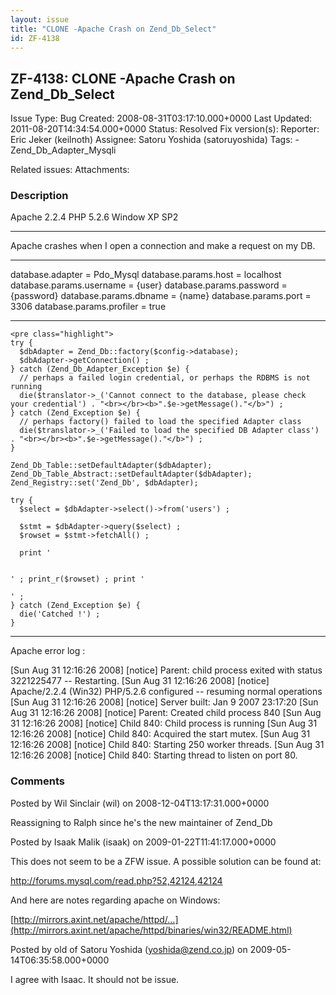 ```yaml
---
layout: issue
title: "CLONE -Apache Crash on Zend_Db_Select"
id: ZF-4138
---
```


ZF-4138: CLONE -Apache Crash on Zend\_Db\_Select
------------------------------------------------

 Issue Type: Bug Created: 2008-08-31T03:17:10.000+0000 Last Updated: 2011-08-20T14:34:54.000+0000 Status: Resolved Fix version(s): 
 Reporter:  Eric Jeker (keilnoth)  Assignee:  Satoru Yoshida (satoruyoshida)  Tags: - Zend\_Db\_Adapter\_Mysqli
 
 Related issues: 
 Attachments: 
### Description

Apache 2.2.4 PHP 5.2.6 Window XP SP2

- - - - - -

Apache crashes when I open a connection and make a request on my DB.

- - - - - -

database.adapter = Pdo\_Mysql database.params.host = localhost database.params.username = {user} database.params.password = {password} database.params.dbname = {name} database.params.port = 3306 database.params.profiler = true

- - - - - -


    <pre class="highlight"> 
    try { 
      $dbAdapter = Zend_Db::factory($config->database); 
      $dbAdapter->getConnection() ; 
    } catch (Zend_Db_Adapter_Exception $e) { 
      // perhaps a failed login credential, or perhaps the RDBMS is not running
      die($translator->_('Cannot connect to the database, please check your credential') . "<br></br><b>".$e->getMessage()."</b>") ;
    } catch (Zend_Exception $e) {
      // perhaps factory() failed to load the specified Adapter class
      die($translator->_('Failed to load the specified DB Adapter class') . "<br></br><b>".$e->getMessage()."</b>") ;
    }
    
    Zend_Db_Table::setDefaultAdapter($dbAdapter);
    Zend_Db_Table_Abstract::setDefaultAdapter($dbAdapter);
    Zend_Registry::set('Zend_Db', $dbAdapter);
    
    try {
      $select = $dbAdapter->select()->from('users') ;
    
      $stmt = $dbAdapter->query($select) ;
      $rowset = $stmt->fetchAll() ;
    
      print '


    ' ; print_r($rowset) ; print '

    ' ;
    } catch (Zend_Exception $e) {
      die('Catched !') ;
    }

- - - - - -

Apache error log :

[Sun Aug 31 12:16:26 2008] [notice] Parent: child process exited with status 3221225477 -- Restarting. [Sun Aug 31 12:16:26 2008] [notice] Apache/2.2.4 (Win32) PHP/5.2.6 configured -- resuming normal operations [Sun Aug 31 12:16:26 2008] [notice] Server built: Jan 9 2007 23:17:20 [Sun Aug 31 12:16:26 2008] [notice] Parent: Created child process 840 [Sun Aug 31 12:16:26 2008] [notice] Child 840: Child process is running [Sun Aug 31 12:16:26 2008] [notice] Child 840: Acquired the start mutex. [Sun Aug 31 12:16:26 2008] [notice] Child 840: Starting 250 worker threads. [Sun Aug 31 12:16:26 2008] [notice] Child 840: Starting thread to listen on port 80.

 

 

### Comments

Posted by Wil Sinclair (wil) on 2008-12-04T13:17:31.000+0000

Reassigning to Ralph since he's the new maintainer of Zend\_Db

 

 

Posted by Isaak Malik (isaak) on 2009-01-22T11:41:17.000+0000

This does not seem to be a ZFW issue. A possible solution can be found at:

<http://forums.mysql.com/read.php?52,42124,42124>

And here are notes regarding apache on Windows:

[http://mirrors.axint.net/apache/httpd/…](http://mirrors.axint.net/apache/httpd/binaries/win32/README.html)

 

 

Posted by old of Satoru Yoshida (yoshida@zend.co.jp) on 2009-05-14T06:35:58.000+0000

I agree with Isaac. It should not be issue.

 

 